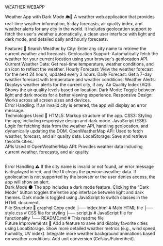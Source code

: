 WEATHER WEBAPP
<br>




Weather App with Dark Mode 🌦️🌙
A weather web application that provides real-time weather information, 5-day forecasts, air quality index, and weather alerts for any city in the world. It includes geolocation support to fetch the user's weather automatically, a clean user interface with light and dark mode, and detailed daily and hourly forecasts.

Features 🚀
Search Weather by City: Enter any city name to retrieve the current weather and forecasts.
Geolocation Support: Automatically fetch the weather for your current location using your browser's geolocation API.
Current Weather Data: Get real-time temperature, weather conditions, and an icon to reflect the weather.
Hourly Forecast: View the weather forecast for the next 24 hours, updated every 3 hours.
Daily Forecast: Get a 7-day weather forecast with temperature and weather conditions.
Weather Alerts: Displays weather alerts for the current city, if any.
Air Quality Index (AQI): Shows the air quality levels based on location.
Dark Mode: Toggle between light and dark modes for a better viewing experience.
Responsive Design: Works across all screen sizes and devices.
<br>
Error Handling: If an invalid city is entered, the app will display an error message.
<br>
Technologies Used 🧰
HTML5: Markup structure of the app.
CSS3: Styling the app, including responsive design and dark mode.
JavaScript (ES6): Logic for fetching data from the weather API, handling geolocation, and dynamically updating the DOM.
OpenWeatherMap API: Used to fetch weather, forecast, and air quality data.
LocalStorage: Save and retrieve favorite cities.
<br>
APIs Used 🌐
OpenWeatherMap API: Provides weather data including current weather, forecasts, and air quality.

<br>
Error Handling ⚠️
If the city name is invalid or not found, an error message is displayed in red, and the UI clears the previous weather data.
If geolocation is not supported by the browser or the user denies access, the app will show an alert.
<br>
Dark Mode 🌑
The app includes a dark mode feature. Clicking the "Dark Mode" button toggles the entire app interface between light and dark themes.
Dark mode is toggled using JavaScript to switch classes in the HTML document.
<br>
File Structure 📂
graphql
Copy code
├── index.html            # Main HTML file
├── style.css             # CSS file for styling
├── script.js             # JavaScript file for functionality
└── README.md             # This readme file
<br>
Future Improvements 🌱
Add a feature to save and display favorite cities using LocalStorage.
Show more detailed weather metrics (e.g., wind speed, humidity, UV index).
Integrate more weather background animations based on weather conditions.
Add unit conversion (Celsius/Fahrenheit).
